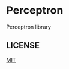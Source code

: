 # Perceptron
Perceptron library
## LICENSE
[MIT](https://github.com/vtarale/Perceptron/blob/main/LICENSE)
